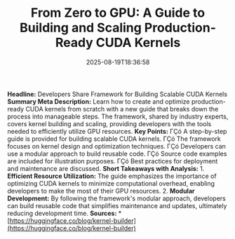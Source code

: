 ﻿---
title: "From Zero to GPU: A Guide to Building and Scaling Production-Ready CUDA Kernels"
date: "2025-08-19T18:36:58"
category: "Markets"
summary: ""
slug: "from zero to gpu a guide to building and scaling productionr"
source_urls:
  - "https://huggingface.co/blog/kernel-builder"
seo:
  title: "From Zero to GPU: A Guide to Building and Scaling Production-Ready CUDA Kernels | Hash n Hedge"
  description: ""
  keywords: ["news", "markets", "brief"]
---
**Headline:** Developers Share Framework for Building Scalable CUDA Kernels  **Summary Meta Description:** Learn how to create and optimize production-ready CUDA kernels from scratch with a new guide that breaks down the process into manageable steps. The framework, shared by industry experts, covers kernel building and scaling, providing developers with the tools needed to efficiently utilize GPU resources.  **Key Points:**  ΓÇó A step-by-step guide is provided for building scalable CUDA kernels. ΓÇó The framework focuses on kernel design and optimization techniques. ΓÇó Developers can use a modular approach to build reusable code. ΓÇó Source code examples are included for illustration purposes. ΓÇó Best practices for deployment and maintenance are discussed.  **Short Takeaways with Analysis:**  1.  **Efficient Resource Utilization:** The guide emphasizes the importance of optimizing CUDA kernels to minimize computational overhead, enabling developers to make the most of their GPU resources. 2.  **Modular Development:** By following the framework's modular approach, developers can build reusable code that simplifies maintenance and updates, ultimately reducing development time.  **Sources:**  *   [https://huggingface.co/blog/kernel-builder](https://huggingface.co/blog/kernel-builder) 
